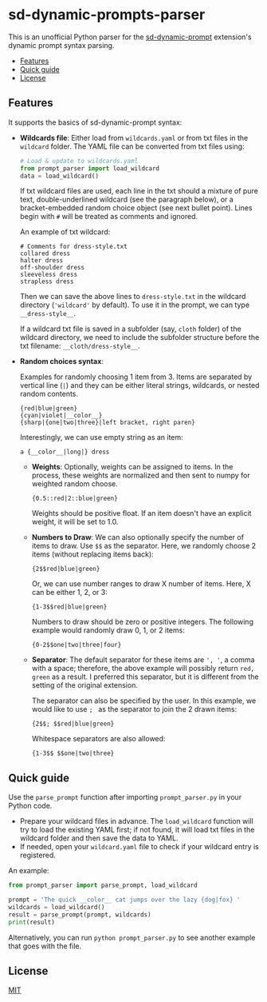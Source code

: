 # sd-dynamic-prompts-parser

This is an unofficial Python parser for the [sd-dynamic-prompt](https://github.com/adieyal/sd-dynamic-prompts) extension's dynamic prompt syntax parsing. 

- [Features](#features)
- [Quick guide](#quick-guide)
- [License](#license)

## Features

It supports the basics of sd-dynamic-prompt syntax:

* **Wildcards file**: Either load from `wildcards.yaml` or from txt files in the `wildcard` folder. The YAML file can be converted from txt files using:
  
  ```python
  # Load & update to wildcards.yaml
  from prompt_parser import load_wildcard
  data = load_wildcard()
  ```
  
  If txt wildcard files are used, each line in the txt should a mixture of pure text, double-underlined wildcard (see the paragraph below), or a bracket-embedded random choice object (see next bullet point). Lines begin with `#` will be treated as comments and ignored.
  
  An example of txt wildcard:
  ```
  # Comments for dress-style.txt
  collared dress
  halter dress
  off-shoulder dress
  sleeveless dress
  strapless dress
  ```
  
  Then we can save the above lines to `dress-style.txt` in the wildcard directory (`'wildcard'` by default). To use it in the prompt, we can type `__dress-style__`.
  
  If a wildcard txt file is saved in a subfolder (say, `cloth` folder) of the wildcard directory, we need to include the subfolder structure before the txt filename: `__cloth/dress-style__`.

* **Random choices syntax**:
  
  Examples for randomly choosing 1 item from 3. Items are separated by vertical line (`|`) and they can be either literal strings, wildcards, or nested random contents.
  ```
  {red|blue|green}
  {cyan|violet|__color__}
  {sharp|{one|two|three}|left bracket, right paren}
  ```
  
  Interestingly, we can use empty string as an item:
  ```
  a {__color__|long|} dress
  ```

  - **Weights**: Optionally, weights can be assigned to items. In the process, these weights are normalized and then sent to numpy for weighted random choose.
    ```
    {0.5::red|2::blue|green}
    ```
    
    Weights should be positive float. If an item doesn't have an explicit weight, it will be set to 1.0.

  - **Numbers to Draw**: We can also optionally specify the number of items to draw. Use `$$` as the separator. Here, we randomly choose 2 items (without replacing items back):
    ```
    {2$$red|blue|green}
    ```

    Or, we can use number ranges to draw X number of items. Here, X can be either 1, 2, or 3:
    ```
    {1-3$$red|blue|green}
    ```
    
    Numbers to draw should be zero or positive integers. The following example would randomly draw 0, 1, or 2 items:
    ```
    {0-2$$one|two|three|four}
    ```

  - **Separator**: The default separator for these items are `', '`, a comma with a space; therefore, the above example will possibly return `red, green` as a result. I preferred this separator, but it is different from the setting of the original extension. 

    The separator can also be specified by the user. In this example, we would like to use `; ` as the separator to join the 2 drawn items:
    ```
    {2$$; $$red|blue|green}
    ```
    
    Whitespace separators are also allowed:
    ```
    {1-3$$ $$one|two|three}
    ```

## Quick guide

Use the `parse_prompt` function after importing `prompt_parser.py` in your Python code. 

* Prepare your wildcard files in advance. The `load_wildcard` function will try to load the existing YAML first; if not found, it will load txt files in the wildcard folder and then save the data to YAML.
* If needed, open your `wildcard.yaml` file to check if your wildcard entry is registered.

An example:

```python
from prompt_parser import parse_prompt, load_wildcard

prompt = 'The quick __color__ cat jumps over the lazy {dog|fox} '
wildcards = load_wildcard()
result = parse_prompt(prompt, wildcards)
print(result)
```

Alternatively, you can run `python prompt_parser.py` to see another example that goes with the file.

## License

[MIT](./LICENSE)
